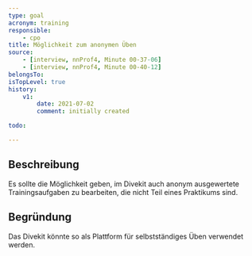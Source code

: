 ```yaml
---
type: goal
acronym: training
responsible: 
    - cpo
title: Möglichkeit zum anonymen Üben
source:
    - [interview, nnProf4, Minute 00-37-06]
    - [interview, nnProf4, Minute 00-40-12]
belongsTo: 
isTopLevel: true
history:
    v1:
        date: 2021-07-02
        comment: initially created

todo: 

---
```


## Beschreibung

Es sollte die Möglichkeit geben, im Divekit auch anonym ausgewertete Trainingsaufgaben zu bearbeiten, die nicht Teil eines Praktikums sind.

## Begründung

Das Divekit könnte so als Plattform für selbstständiges Üben verwendet werden.
